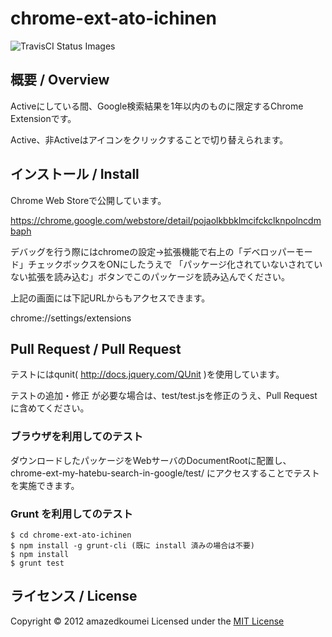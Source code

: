 chrome-ext-ato-ichinen
======================

![TravisCI Status Images](https://travis-ci.org/amazedkoumei/chrome-ext-ato-ichinen.svg?branch=master)

概要 / Overview
----------
Activeにしている間、Google検索結果を1年以内のものに限定するChrome Extensionです。

Active、非Activeはアイコンをクリックすることで切り替えられます。

インストール / Install
----------
Chrome Web Storeで公開しています。

https://chrome.google.com/webstore/detail/pojaolkbbklmcifckclknpolncdmbaph

デバッグを行う際にはchromeの設定->拡張機能で右上の「デベロッパーモード」チェックボックスをONにしたうえで
 「パッケージ化されていないされていない拡張を読み込む」ボタンでこのパッケージを読み込んでください。

 上記の画面には下記URLからもアクセスできます。

chrome://settings/extensions

Pull Request / Pull Request
----------

テストにはqunit( http://docs.jquery.com/QUnit )を使用しています。

テストの追加・修正 が必要な場合は、test/test.jsを修正のうえ、Pull Requestに含めてください。

### ブラウザを利用してのテスト

ダウンロードしたパッケージをWebサーバのDocumentRootに配置し、chrome-ext-my-hatebu-search-in-google/test/ にアクセスすることでテストを実施できます。

### Grunt を利用してのテスト

    $ cd chrome-ext-ato-ichinen
    $ npm install -g grunt-cli (既に install 済みの場合は不要)
    $ npm install
    $ grunt test



ライセンス / License
----------
Copyright &copy; 2012 amazedkoumei
Licensed under the [MIT License][mit]
 
[MIT]: http://www.opensource.org/licenses/mit-license.php
